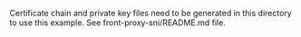 Certificate chain and private key files need to be generated in this directory to use this example. See front-proxy-sni/README.md file.
